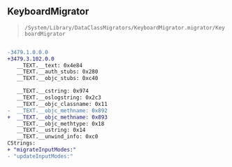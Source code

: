 ## KeyboardMigrator

> `/System/Library/DataClassMigrators/KeyboardMigrator.migrator/KeyboardMigrator`

```diff

-3479.1.0.0.0
+3479.3.102.0.0
   __TEXT.__text: 0x4e84
   __TEXT.__auth_stubs: 0x280
   __TEXT.__objc_stubs: 0xc40

   __TEXT.__cstring: 0x974
   __TEXT.__oslogstring: 0x2c3
   __TEXT.__objc_classname: 0x11
-  __TEXT.__objc_methname: 0x892
+  __TEXT.__objc_methname: 0x893
   __TEXT.__objc_methtype: 0x18
   __TEXT.__ustring: 0x14
   __TEXT.__unwind_info: 0xc0
CStrings:
+ "migrateInputModes:"
- "updateInputModes:"

```
